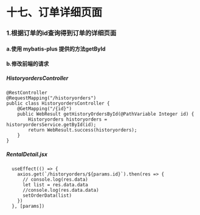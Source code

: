 # 十七、订单详细页面

### 1.根据订单的id查询得到订单的详细页面

#### a.使用 mybatis-plus 提供的方法getById

#### b.修改前端的请求

##### HistoryordersController

```
@RestController
@RequestMapping("/historyorders")
public class HistoryordersController {
    @GetMapping("/{id}")
    public WebResult getHistoryOrdersById(@PathVariable Integer id) {
        Historyorders historyorders = historyordersService.getById(id);
        return WebResult.success(historyorders);
    }
}
```

##### RentalDetail.jsx

```
  useEffect(() => {
    axios.get(`/historyorders/${params.id}`).then(res => {
      // console.log(res.data)
      let list = res.data.data
      //console.log(res.data.data)
      setOrderData(list)
    })
  }, [params])
```


